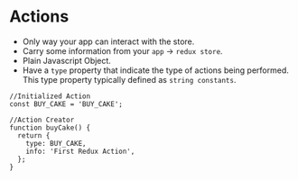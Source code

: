 #   Actions

-   Only way your app can interact with the store.
-   Carry some information from your `app` -> `redux store`.
-   Plain Javascript Object.
-   Have a `type` property that indicate the type of actions being performed. This type property typically defined as `string constants`.

```
//Initialized Action
const BUY_CAKE = 'BUY_CAKE';

//Action Creator 
function buyCake() {
  return {
    type: BUY_CAKE,
    info: 'First Redux Action',
  };
}

```